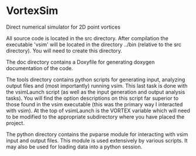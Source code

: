# VortexSim
Direct numerical simulator for 2D point vortices

All source code is located in the src directory.  After compilation the executable 'vsim' will be located in the directory ../bin (relative to the src directory).  You will need to create this directory. 

The doc directory contains a Doxyfile for generating doxygen documentation of the code.

The tools directory contains python scripts for generating input, analyzing output files and (most importantly) running vsim.  This last task is done with the vsimLaunch script (as well as the input generation and output analysis tasks).  You will find the option descriptions on this script far superior to those found in the vsim executable (this was the primary way I interacted with vsim). At the top of vsimLaunch is the VORTEX variable which will need to be modified to the appropriate subdirectory where you have placed the project.

The python directory contains the pvparse module for interacting with vsim input and output files.  This module is used extensively by various scripts.  It may also be used for loading data into a python session.
